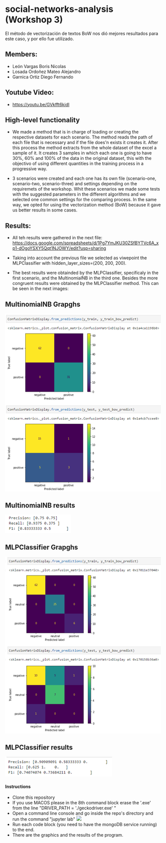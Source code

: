 # social-networks-analysis (Workshop 3)

El método de vectorización de textos BoW nos dió mejores resultados para este caso, y por ello fue utilizado.

## Members:
- León Vargas Boris Nicolas
- Losada Ordoñez Mateo Alejandro
- Garnica Ortiz Diego Fernando


## Youtube Video:
- https://youtu.be/GVkfft6kidI


## High-level functionality

- We made a method that is in charge of loading or creating the respective datasets for each scenario. The method reads the path of each file that is necessary and if the file does'n exists it creates it. After this process the method extracts from the whole dataset of the excel a sample of it. It creates 3 samples in which each one is going to have 30%, 60% and 100% of the data in the original dataset, this with the objectivo of using different quantities in the training process in a progressive way.

- 3 scenarios were created and each one has its own file (scenario-one, scenario-two, scenario-three) and settings depending on the requiremets of the workshop. Whit these scenarios we made some tests with the suggested parameters in the different algorithms and we selected one common settings for the comparing process. In the same way, we opted for using the vectorization method (BoW) because it gave us better results in some cases. 

## Results:

- All teh results were gathered in the next file:
https://docs.google.com/spreadsheets/d/1Pg7YmJKU30ZSfBYTVc6A_xp1-dOgoYSXY5Qqt1NJOWY/edit?usp=sharing

- Taking into account the previous file we selected as viwepoint the MLPClassifier with hidden_layer_sizes=(200, 200, 200). 

- The best results were obtainded by the MLPClassifier, specificaly in the first scenario, and the MultinomialNB in the third one. Besides the more congruent results were obtained by the MLPClassifier method. This can be seen in the next images:

## MultinomialNB Grapghs
![](./imgs/CapturaMultinomial.PNG)

## MultinomialNB results
![](./imgs/MultinomialResults.PNG)

## MLPClassifier Grapghs
![](./imgs/CapturaMLP.PNG)

## MLPClassifier results
![](./imgs/MLPresults.PNG)


#### Instructions

+ Clone this repository
+ If you use MACOS please in the 8th command block erase the '.exe' from the line "DRIVER_PATH = './geckodriver.exe' "
+ Open a command line console and go inside the repo's directory and run the command "jupyter lab"
![](./evidences/comandoJL.png)
+ Run each code block (you need to have the mongoDB service running) to the end. 
+ There are the graphics and the results of the program.